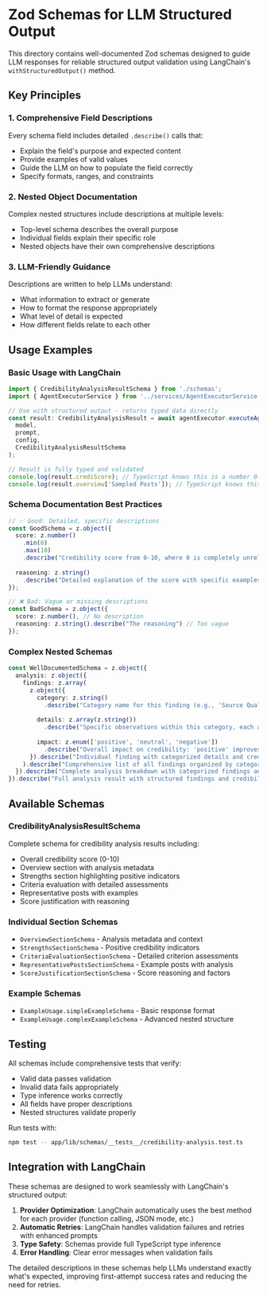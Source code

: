 # Zod Schemas for LLM Structured Output

This directory contains well-documented Zod schemas designed to guide LLM responses for reliable structured output validation using LangChain's `withStructuredOutput()` method.

## Key Principles

### 1. Comprehensive Field Descriptions
Every schema field includes detailed `.describe()` calls that:
- Explain the field's purpose and expected content
- Provide examples of valid values
- Guide the LLM on how to populate the field correctly
- Specify formats, ranges, and constraints

### 2. Nested Object Documentation
Complex nested structures include descriptions at multiple levels:
- Top-level schema describes the overall purpose
- Individual fields explain their specific role
- Nested objects have their own comprehensive descriptions

### 3. LLM-Friendly Guidance
Descriptions are written to help LLMs understand:
- What information to extract or generate
- How to format the response appropriately
- What level of detail is expected
- How different fields relate to each other

## Usage Examples

### Basic Usage with LangChain

```typescript
import { CredibilityAnalysisResultSchema } from './schemas';
import { AgentExecutorService } from '../services/AgentExecutorService';

// Use with structured output - returns typed data directly
const result: CredibilityAnalysisResult = await agentExecutor.executeAgent(
  model,
  prompt,
  config,
  CredibilityAnalysisResultSchema
);

// Result is fully typed and validated
console.log(result.crediScore); // TypeScript knows this is a number 0-10
console.log(result.overview['Sampled Posts']); // TypeScript knows this is a string
```

### Schema Documentation Best Practices

```typescript
// ✅ Good: Detailed, specific descriptions
const GoodSchema = z.object({
  score: z.number()
    .min(0)
    .max(10)
    .describe("Credibility score from 0-10, where 0 is completely unreliable and 10 is highly credible"),
  
  reasoning: z.string()
    .describe("Detailed explanation of the score with specific examples from the analyzed content")
});

// ❌ Bad: Vague or missing descriptions
const BadSchema = z.object({
  score: z.number(), // No description
  reasoning: z.string().describe("The reasoning") // Too vague
});
```

### Complex Nested Schemas

```typescript
const WellDocumentedSchema = z.object({
  analysis: z.object({
    findings: z.array(
      z.object({
        category: z.string()
          .describe("Category name for this finding (e.g., 'Source Quality', 'Communication Style')"),
        
        details: z.array(z.string())
          .describe("Specific observations within this category, each as a separate detailed point"),
        
        impact: z.enum(['positive', 'neutral', 'negative'])
          .describe("Overall impact on credibility: 'positive' improves trust, 'neutral' has no effect, 'negative' reduces trust")
      }).describe("Individual finding with categorized details and credibility impact assessment")
    ).describe("Comprehensive list of all findings organized by category with impact analysis")
  }).describe("Complete analysis breakdown with categorized findings and impact assessments")
}).describe("Full analysis result with structured findings and credibility impact evaluation");
```

## Available Schemas

### CredibilityAnalysisResultSchema
Complete schema for credibility analysis results including:
- Overall credibility score (0-10)
- Overview section with analysis metadata
- Strengths section highlighting positive indicators
- Criteria evaluation with detailed assessments
- Representative posts with examples
- Score justification with reasoning

### Individual Section Schemas
- `OverviewSectionSchema` - Analysis metadata and context
- `StrengthsSectionSchema` - Positive credibility indicators
- `CriteriaEvaluationSectionSchema` - Detailed criterion assessments
- `RepresentativePostsSectionSchema` - Example posts with analysis
- `ScoreJustificationSectionSchema` - Score reasoning and factors

### Example Schemas
- `ExampleUsage.simpleExampleSchema` - Basic response format
- `ExampleUsage.complexExampleSchema` - Advanced nested structure

## Testing

All schemas include comprehensive tests that verify:
- Valid data passes validation
- Invalid data fails appropriately
- Type inference works correctly
- All fields have proper descriptions
- Nested structures validate properly

Run tests with:
```bash
npm test -- app/lib/schemas/__tests__/credibility-analysis.test.ts
```

## Integration with LangChain

These schemas are designed to work seamlessly with LangChain's structured output:

1. **Provider Optimization**: LangChain automatically uses the best method for each provider (function calling, JSON mode, etc.)
2. **Automatic Retries**: LangChain handles validation failures and retries with enhanced prompts
3. **Type Safety**: Schemas provide full TypeScript type inference
4. **Error Handling**: Clear error messages when validation fails

The detailed descriptions in these schemas help LLMs understand exactly what's expected, improving first-attempt success rates and reducing the need for retries.